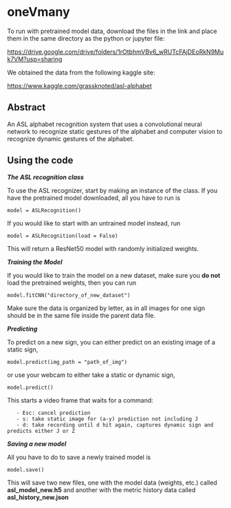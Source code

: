 # oneVmany



To run with pretrained model data, download the files in the link and place them in the same directory as the python or jupyter file: 

https://drive.google.com/drive/folders/1rOtbhmVBv6_wRUTcFAjDEoRkN9Muk7VM?usp=sharing

We obtained the data from the following kaggle site:

https://www.kaggle.com/grassknoted/asl-alphabet

## Abstract

An ASL alphabet recognition system that uses a convolutional neural network to recognize static gestures of the alphabet and computer vision to recognize dynamic gestures of the alphabet.

## Using the code

_**The ASL recognition class**_

To use the ASL recognizer, start by making an instance of the class. If you have the pretrained model downloaded, all you have to run is

```
model = ASLRecognition()
```

If you would like to start with an untrained model instead, run

```
model = ASLRecognition(load = False)
```

This will return a ResNet50 model with randomly initialized weights. 




_**Training the Model**_

If you would like to train the model on a new dataset, make sure you **do not** load the pretrained weights, then you can run 

```
model.fitCNN("directory_of_new_dataset")
```

Make sure the data is organized by letter, as in all images for one sign should be in the same file inside the parent data file.



_**Predicting**_

To predict on a new sign, you can either predict on an existing image of a static sign,

```
model.predict(img_path = "path_of_img")
```

or use your webcam to either take a static or dynamic sign,

```
model.predict()
```

This starts a video frame that waits for a command:
                
       - Esc: cancel prediction
       - s: take static image for (a-y) prediction not including J
       - d: take recording until d hit again, captures dynamic sign and predicts either J or Z



_**Saving a new model**_

All you have to do to save a newly trained model is

```
model.save()
```

This will save two new files, one with the model data (weights, etc.) called **asl_model_new.h5** and another with the metric history data called **asl_history_new.json**
